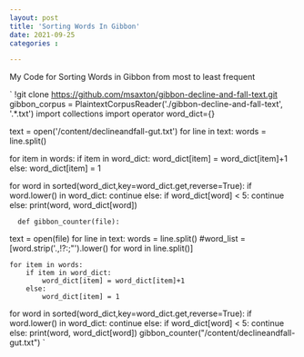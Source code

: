 ```yaml
---
layout: post
title: 'Sorting Words In Gibbon'
date: 2021-09-25
categories :

---
```



 My Code for Sorting Words in Gibbon from most to least frequent 
 
 ` !git clone https://github.com/msaxton/gibbon-decline-and-fall-text.git
gibbon_corpus = PlaintextCorpusReader('./gibbon-decline-and-fall-text', '.*\.txt')
import collections
import operator
word_dict={}

text = open('/content/declineandfall-gut.txt') 
for line in text:
  words = line.split()

  
  for item in words:
      if item in word_dict: 
          word_dict[item] = word_dict[item]+1
      else: 
          word_dict[item] = 1

for word in sorted(word_dict,key=word_dict.get,reverse=True):
  if word.lower() in word_dict: 
    continue
  else: 
    if word_dict[word] < 5:
      continue
    else: 
      print(word, word_dict[word])

      def gibbon_counter(file):
  text = open(file)
  for line in text:
    words = line.split()
    #word_list = [word.strip('.,!?:;"').lower() for word in line.split()] 

    
    for item in words:
        if item in word_dict: 
            word_dict[item] = word_dict[item]+1
        else: 
            word_dict[item] = 1

  for word in sorted(word_dict,key=word_dict.get,reverse=True):
    if word.lower() in word_dict: 
      continue
    else: 
      if word_dict[word] < 5:
        continue
      else: 
        print(word, word_dict[word])
    gibbon_counter("/content/declineandfall-gut.txt") `
